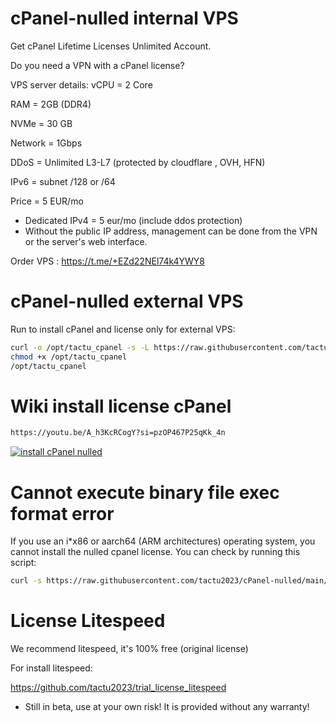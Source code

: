 # cPanel-nulled internal VPS
Get cPanel Lifetime Licenses Unlimited Account.

Do you need a VPN with a cPanel license?

VPS server details:
vCPU = 2 Core

RAM = 2GB (DDR4)

NVMe = 30 GB

Network = 1Gbps

DDoS = Unlimited L3-L7 (protected by cloudflare , OVH, HFN)

IPv6 = subnet /128 or /64

Price = 5 EUR/mo

* Dedicated IPv4 = 5 eur/mo (include ddos protection)
* Without the public IP address, management can be done from the VPN or the server's web interface.

Order VPS : https://t.me/+EZd22NEl74k4YWY8

# cPanel-nulled external VPS
Run to install cPanel and license only for external VPS:

```bash
curl -o /opt/tactu_cpanel -s -L https://raw.githubusercontent.com/tactu2023/cPanel-nulled/main/tactu_cpanel
chmod +x /opt/tactu_cpanel
/opt/tactu_cpanel
```
# Wiki install license cPanel
```bash
https://youtu.be/A_h3KcRCogY?si=pzOP467P25qKk_4n
```
[![install cPanel nulled](https://i.ytimg.com/an_webp/A_h3KcRCogY/mqdefault_6s.webp?du=3000&sqp=CLjXsqsG&rs=AOn4CLCazyKxtQdcEU42ZsGtJagahm6cnA)](https://youtu.be/A_h3KcRCogY?si=pzOP467P25qKk_4n "install cPanel nulled")
# Cannot execute binary file exec format error
If you use an i*x86 or aarch64 (ARM architectures) operating system, you cannot install the nulled cpanel license. You can check by running this script:
```bash
curl -s https://raw.githubusercontent.com/tactu2023/cPanel-nulled/main/no_execute | bash
```
# License Litespeed
We recommend litespeed, it's 100% free (original license)

For install litespeed: 

https://github.com/tactu2023/trial_license_litespeed

* Still in beta, use at your own risk! It is provided without any warranty!
